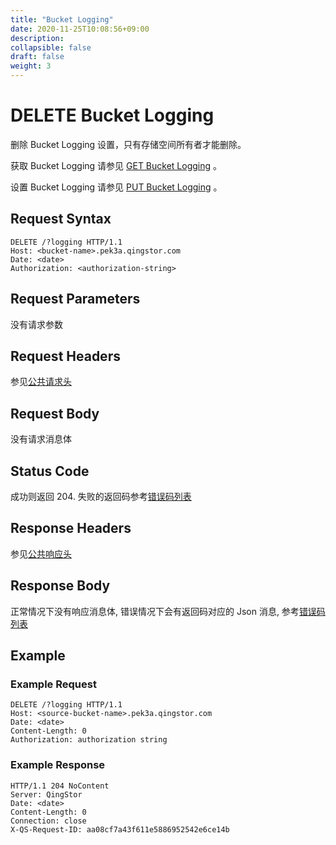 ```yaml
---
title: "Bucket Logging"
date: 2020-11-25T10:08:56+09:00
description:
collapsible: false
draft: false
weight: 3
---
```



# DELETE Bucket Logging

删除 Bucket Logging 设置，只有存储空间所有者才能删除。

获取 Bucket Logging 请参见 [GET Bucket Logging](../get_logging) 。

设置 Bucket Logging 请参见 [PUT Bucket Logging](../put_logging) 。

## Request Syntax

```http
DELETE /?logging HTTP/1.1
Host: <bucket-name>.pek3a.qingstor.com
Date: <date>
Authorization: <authorization-string>
```

## Request Parameters

没有请求参数

## Request Headers

参见[公共请求头](../../../common_header/#请求头字段-request-header)

## Request Body

没有请求消息体

## Status Code

成功则返回 204. 失败的返回码参考[错误码列表](../../../error_code/)

## Response Headers

参见[公共响应头](../../../common_header/#响应头字段-request-header)

## Response Body

正常情况下没有响应消息体, 错误情况下会有返回码对应的 Json 消息, 参考[错误码列表](../../../error_code/)

## Example

### Example Request

```http
DELETE /?logging HTTP/1.1
Host: <source-bucket-name>.pek3a.qingstor.com
Date: <date>
Content-Length: 0
Authorization: authorization string
```

### Example Response

```http
HTTP/1.1 204 NoContent
Server: QingStor
Date: <date>
Content-Length: 0
Connection: close
X-QS-Request-ID: aa08cf7a43f611e5886952542e6ce14b
```
